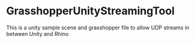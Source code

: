# GrasshopperUnityStreamingTool
 This is a unity sample scene and grasshopper file to allow UDP streams in between Unity and Rhino
